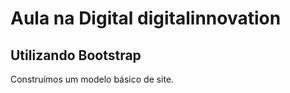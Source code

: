 # Aula na Digital digitalinnovation

## Utilizando Bootstrap

Construímos um modelo básico de site.


